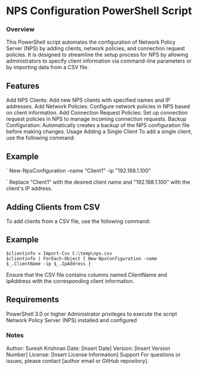 # NPS Configuration PowerShell Script
### Overview
This PowerShell script automates the configuration of Network Policy Server (NPS) by adding clients, network policies, and connection request policies. It is designed to streamline the setup process for NPS by allowing administrators to specify client information via command-line parameters or by importing data from a CSV file.

## Features
Add NPS Clients: Add new NPS clients with specified names and IP addresses.
Add Network Policies: Configure network policies in NPS based on client information.
Add Connection Request Policies: Set up connection request policies in NPS to manage incoming connection requests.
Backup Configuration: Automatically creates a backup of the NPS configuration file before making changes.
Usage
Adding a Single Client
To add a single client, use the following command:

## Example 
`
New-NpsConfiguration -name "Client1" -ip "192.168.1.100"

`
Replace "Client1" with the desired client name and "192.168.1.100" with the client's IP address.

## Adding Clients from CSV
To add clients from a CSV file, use the following command:

## Example 
```
$clientinfo = Import-Csv C:\temp\nps.csv
$clientinfo | ForEach-Object { New-NpsConfiguration -name $_.ClientName -ip $_.IpAddress }

```
Ensure that the CSV file contains columns named ClientName and IpAddress with the corresponding client information.

## Requirements
PowerShell 3.0 or higher
Administrator privileges to execute the script
Network Policy Server (NPS) installed and configured

### Notes
Author: Suresh Krishnan
Date: [Insert Date]
Version: [Insert Version Number]
License: [Insert License Information]
Support
For questions or issues, please contact [author email or GitHub repository].


